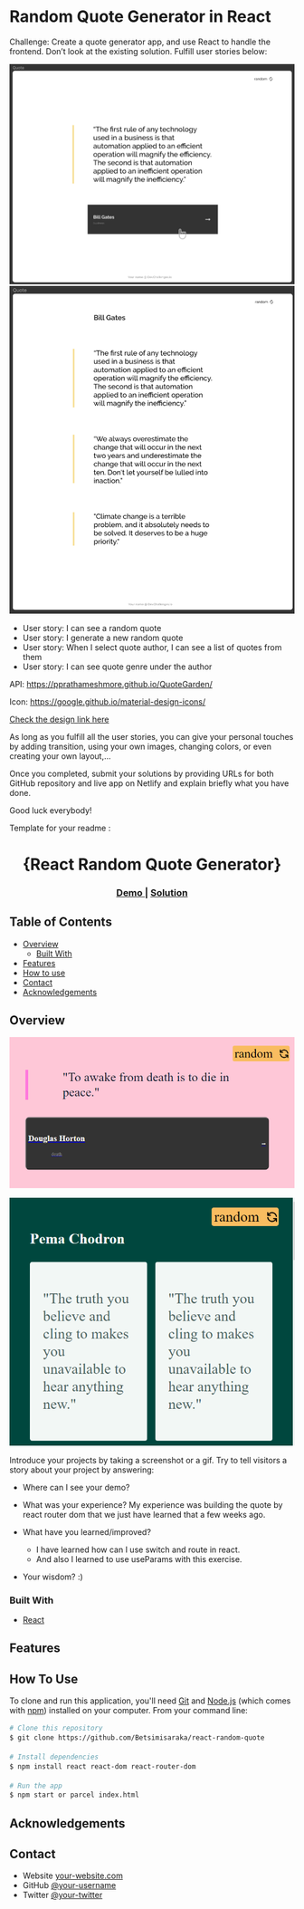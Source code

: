 # Random Quote Generator in React

Challenge: Create a quote generator app, and use React to handle the frontend. Don’t look at the existing solution. Fulfill user stories below:

![image](./assets/quote1.png)
![image](./assets/quote2.png)

-   User story: I can see a random quote
-   User story: I generate a new random quote
-   User story: When I select quote author, I can see a list of quotes from them
-   User story: I can see quote genre under the author

API: https://pprathameshmore.github.io/QuoteGarden/

Icon: https://google.github.io/material-design-icons/

[Check the design link here](https://www.figma.com/file/FFxqnf1cEDiHhvFpN6u4hV)

As long as you fulfill all the user stories, you can give your personal touches by adding transition, using your own images, changing colors, or even creating your own layout,...

Once you completed, submit your solutions by providing URLs for both GitHub repository and live app on Netlify and explain briefly what you have done.

Good luck everybody!

Template for your readme :

<!-- Please update value in the {}  -->

<h1 align="center">{React Random Quote Generator}</h1>

<div align="center">
  <h3>
    <a href="https://github.com/Betsimisaraka/react-random-quote-generator">
      Demo
    </a>
    <span> | </span>
    <a href=" https://react-random-quote-generator-router.netlify.app/">
      Solution
    </a>
  </h3>
</div>

<!-- TABLE OF CONTENTS -->

## Table of Contents

-   [Overview](#overview)
    -   [Built With](#built-with)
-   [Features](#features)
-   [How to use](#how-to-use)
-   [Contact](#contact)
-   [Acknowledgements](#acknowledgements)

<!-- OVERVIEW -->

## Overview

![screenshot](./assets/first-page.png)

![screenshot](./assets/second-page.png)


Introduce your projects by taking a screenshot or a gif. Try to tell visitors a story about your project by answering:

-   Where can I see your demo?
-   What was your experience?
My experience was building the quote by react router dom that we just have learned that a few weeks ago.

-   What have you learned/improved?
    -  I have learned how can I use switch and route in react.
    -  And also I learned to use useParams with this exercise. 

-   Your wisdom? :)

### Built With

<!-- This section should list any major frameworks that you built your project using. Here are a few examples.-->

-   [React](https://reactjs.org/)

## Features

<!-- List the features of your application or follow the template. Don't share the figma file here :) -->

## How To Use

<!-- Example: -->

To clone and run this application, you'll need [Git](https://git-scm.com) and [Node.js](https://nodejs.org/en/download/) (which comes with [npm](http://npmjs.com)) installed on your computer. From your command line:

```bash
# Clone this repository
$ git clone https://github.com/Betsimisaraka/react-random-quote

# Install dependencies
$ npm install react react-dom react-router-dom

# Run the app
$ npm start or parcel index.html
```

## Acknowledgements

<!-- This section should list any articles or add-ons/plugins that helps you to complete the project. This is optional but it will help you in the future. For example: -->

## Contact

-   Website [your-website.com](https://{your-web-site-link})
-   GitHub [@your-username](https://{github.com/Betsimisaraka})
-   Twitter [@your-twitter](https://{twitter.com/your-username})
